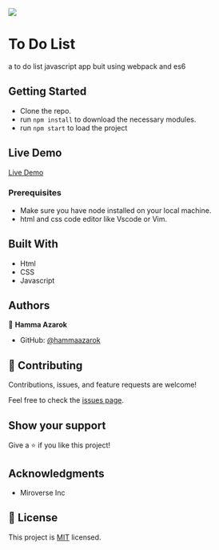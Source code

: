 ![](https://img.shields.io/badge/Microverse-blueviolet)

# To Do List

a to do list javascript app buit using webpack and es6

## Getting Started

- Clone the repo.
- run `npm install` to download the necessary modules.
- run `npm start` to load the project

## Live Demo
[Live Demo](https://hammaazarok.github.io/to-do-list)

### Prerequisites
- Make sure you have node installed on your local machine.
- html and css code editor like Vscode or Vim.

## Built With

- Html
- CSS
- Javascript

## Authors

👤 **Hamma Azarok**

- GitHub: [@hammaazarok](https://github.com/hammaazarok)

## 🤝 Contributing

Contributions, issues, and feature requests are welcome!

Feel free to check the [issues page](../../issues/).

## Show your support

Give a ⭐️ if you like this project!

## Acknowledgments

- Miroverse Inc

## 📝 License

This project is [MIT](./MIT.md) licensed.

